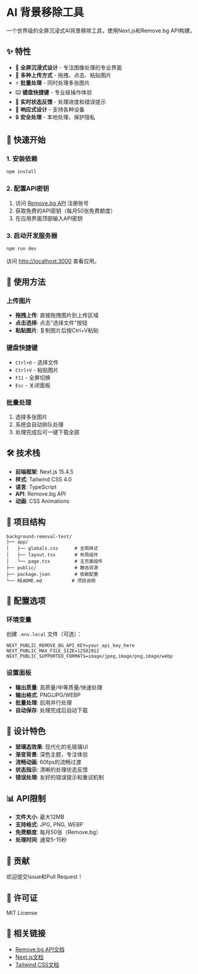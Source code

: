 # AI 背景移除工具

一个世界级的全屏沉浸式AI背景移除工具，使用Next.js和Remove.bg API构建。

## ✨ 特性

- 🎨 **全屏沉浸式设计** - 专注图像处理的专业界面
- 🚀 **多种上传方式** - 拖拽、点击、粘贴图片
- ⚡ **批量处理** - 同时处理多张图片
- ⌨️ **键盘快捷键** - 专业级操作体验
- 🎯 **实时状态反馈** - 处理进度和错误提示
- 📱 **响应式设计** - 支持各种设备
- 🔒 **安全处理** - 本地处理，保护隐私

## 🚀 快速开始

### 1. 安装依赖

```bash
npm install
```

### 2. 配置API密钥

1. 访问 [Remove.bg API](https://www.remove.bg/api) 注册账号
2. 获取免费的API密钥（每月50张免费额度）
3. 在应用界面顶部输入API密钥

### 3. 启动开发服务器

```bash
npm run dev
```

访问 [http://localhost:3000](http://localhost:3000) 查看应用。

## 🎯 使用方法

### 上传图片
- **拖拽上传**: 直接拖拽图片到上传区域
- **点击选择**: 点击"选择文件"按钮
- **粘贴图片**: 复制图片后按Ctrl+V粘贴

### 键盘快捷键
- `Ctrl+O` - 选择文件
- `Ctrl+V` - 粘贴图片
- `F11` - 全屏切换
- `Esc` - 关闭面板

### 批量处理
1. 选择多张图片
2. 系统会自动排队处理
3. 处理完成后可一键下载全部

## 🛠️ 技术栈

- **前端框架**: Next.js 15.4.5
- **样式**: Tailwind CSS 4.0
- **语言**: TypeScript
- **API**: Remove.bg API
- **动画**: CSS Animations

## 📁 项目结构

```
background-removal-test/
├── app/
│   ├── globals.css      # 全局样式
│   ├── layout.tsx       # 布局组件
│   └── page.tsx         # 主页面组件
├── public/              # 静态资源
├── package.json         # 依赖配置
└── README.md           # 项目说明
```

## 🔧 配置选项

### 环境变量
创建 `.env.local` 文件（可选）：
```env
NEXT_PUBLIC_REMOVE_BG_API_KEY=your_api_key_here
NEXT_PUBLIC_MAX_FILE_SIZE=12582912
NEXT_PUBLIC_SUPPORTED_FORMATS=image/jpeg,image/png,image/webp
```

### 设置面板
- **输出质量**: 高质量/中等质量/快速处理
- **输出格式**: PNG/JPG/WEBP
- **批量处理**: 启用并行处理
- **自动保存**: 处理完成后自动下载

## 🎨 设计特色

- **玻璃态效果**: 现代化的毛玻璃UI
- **渐变背景**: 深色主题，专注体验
- **流畅动画**: 60fps的流畅过渡
- **状态指示**: 清晰的处理状态反馈
- **错误处理**: 友好的错误提示和重试机制

## 📊 API限制

- **文件大小**: 最大12MB
- **支持格式**: JPG, PNG, WEBP
- **免费额度**: 每月50张（Remove.bg）
- **处理时间**: 通常5-15秒

## 🤝 贡献

欢迎提交Issue和Pull Request！

## 📄 许可证

MIT License

## 🔗 相关链接

- [Remove.bg API文档](https://www.remove.bg/api)
- [Next.js文档](https://nextjs.org/docs)
- [Tailwind CSS文档](https://tailwindcss.com/docs)
